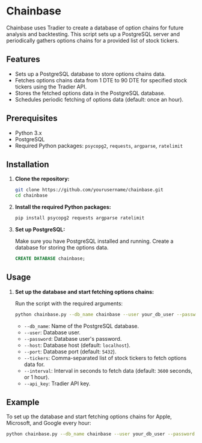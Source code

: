 # Chainbase

Chainbase uses Tradier to create a database of option chains for future analysis and backtesting. This script sets up a PostgreSQL server and periodically gathers options chains for a provided list of stock tickers.

## Features

- Sets up a PostgreSQL database to store options chains data.
- Fetches options chains data from 1 DTE to 90 DTE for specified stock tickers using the Tradier API.
- Stores the fetched options data in the PostgreSQL database.
- Schedules periodic fetching of options data (default: once an hour).

## Prerequisites

- Python 3.x
- PostgreSQL
- Required Python packages: `psycopg2`, `requests`, `argparse`, `ratelimit`

## Installation

1. **Clone the repository:**

    ```bash
    git clone https://github.com/yourusername/chainbase.git
    cd chainbase
    ```

2. **Install the required Python packages:**

    ```bash
    pip install psycopg2 requests argparse ratelimit
    ```

3. **Set up PostgreSQL:**

    Make sure you have PostgreSQL installed and running. Create a database for storing the options data.

    ```sql
    CREATE DATABASE chainbase;
    ```

## Usage

1. **Set up the database and start fetching options chains:**

    Run the script with the required arguments:

    ```bash
    python chainbase.py --db_name chainbase --user your_db_user --password your_db_password --host localhost --port 5432 --tickers AAPL,MSFT,GOOG --interval 3600 --api_key your_tradier_api_key
    ```

    - `--db_name`: Name of the PostgreSQL database.
    - `--user`: Database user.
    - `--password`: Database user's password.
    - `--host`: Database host (default: `localhost`).
    - `--port`: Database port (default: `5432`).
    - `--tickers`: Comma-separated list of stock tickers to fetch options data for.
    - `--interval`: Interval in seconds to fetch data (default: `3600` seconds, or 1 hour).
    - `--api_key`: Tradier API key.

## Example

To set up the database and start fetching options chains for Apple, Microsoft, and Google every hour:

```bash
python chainbase.py --db_name chainbase --user your_db_user --password your_db_password --host localhost --port 5432 --tickers AAPL,MSFT,GOOG --interval 3600 --api_key your_tradier_api_key
```
